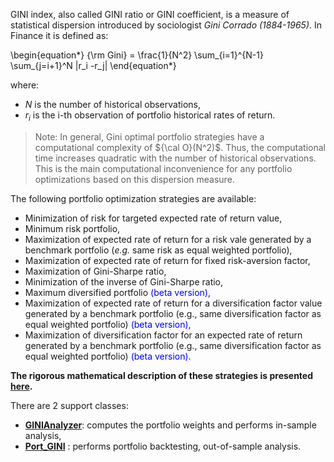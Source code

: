 GINI index, also called GINI ratio or GINI coefficient, is a measure
of statistical dispersion introduced by sociologist *Gini Corrado (1884-1965)*.
In Finance it is defined as:

\begin{equation*}
	{\rm Gini} = \frac{1}{N^2} \sum_{i=1}^{N-1} \sum_{j=i+1}^N |r_i -r_j|
\end{equation*}

where:

* $N$ is the number of historical observations,
* $r_i$ is the i-th observation of portfolio historical rates of return.

> Note: In general, Gini optimal portfolio strategies have a computational
complexity of ${\cal O}(N^2)$. Thus, the
computational time increases quadratic with the number of historical
observations. This is the main computational inconvenience for any
portfolio optimizations based on this
dispersion measure.

The following portfolio optimization strategies are available:
* Minimization of risk for targeted expected rate of return value,
* Minimum risk portfolio,
* Maximization of expected rate of return for a risk vale generated by a
benchmark portfolio (*e.g.* same risk as equal weighted portfolio),
* Maximization of expected rate of return for fixed risk-aversion factor,
* Maximization of Gini-Sharpe ratio,
* Minimization of the inverse of Gini-Sharpe ratio,
* Maximum diversified portfolio <span style="color:blue">(beta version)</span>,
* Maximization of expected rate of return for a diversification factor value
generated by a benchmark portfolio (e.g., same diversification factor as
equal weighted portfolio) <span style="color:blue">(beta version)</span>,
* Maximization of diversification factor for an expected rate of return
generated by a benchmark portfolio (e.g., same diversification factor as
equal weighted portfolio) <span style="color:blue">(beta version)</span>.

__The rigorous mathematical description of these strategies is presented
[here](https://papers.ssrn.com/sol3/papers.cfm?abstract_id=4205165).__

There are 2 support classes:

* [**GINIAnalyzer**](azapy.Analyzers.GINIAnalyzer.GINIAnalyzer):
computes the portfolio weights and performs in-sample analysis,
* [**Port_GINI**](azapy.PortOpt.Port_GINI.Port_GINI) :
performs portfolio backtesting, out-of-sample analysis.
